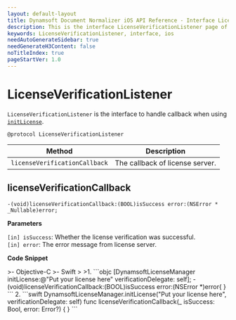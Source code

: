 ```yaml
---
layout: default-layout
title: Dynamsoft Document Normalizer iOS API Reference - Interface LicenseVerificationListener
description: This is the interface LicenseVerificationListener page of Dynamsoft Document Normalizer for iOS SDK.
keywords: LicenseVerificationListener, interface, ios
needAutoGenerateSidebar: true
needGenerateH3Content: false
noTitleIndex: true
pageStartVer: 1.0
---
```


# LicenseVerificationListener

`LicenseVerificationListener` is the interface to handle callback when using [`initLicense`](license-manager.md#initlicense).

```objc
@protocol LicenseVerificationListener
```

| Method | Description |
| ------ | ----------- |
| `licenseVerificationCallback` | The callback of license server. |

## licenseVerificationCallback

```objc
-(void)licenseVerificationCallback:(BOOL)isSuccess error:(NSError * _Nullable)error;
```

**Parameters**

`[in] isSuccess`: Whether the license verification was successful.  
`[in] error`: The error message from license server.

**Code Snippet**

<div class="sample-code-prefix"></div>
>- Objective-C
>- Swift
>
>1. 
```objc
[DynamsoftLicenseManager initLicense:@"Put your license here" verificationDelegate: self];
- (void)licenseVerificationCallback:(BOOL)isSuccess error:(NSError *)error{
}
```
2. 
```swift
DynamsoftLicenseManager.initLicense("Put your license here", verificationDelegate: self)
func licenseVerificationCallback(_ isSuccess: Bool, error: Error?) {
}
```
